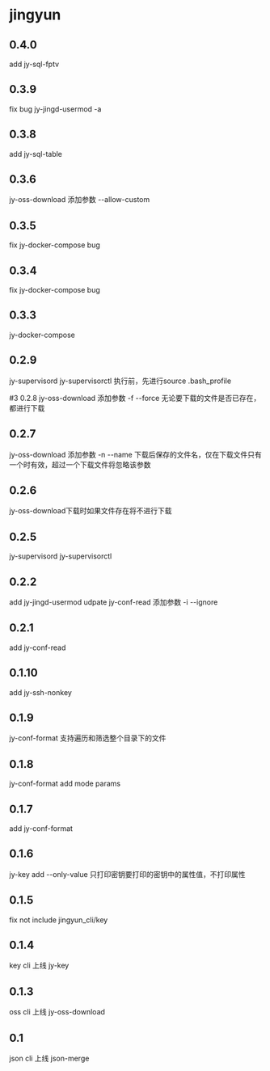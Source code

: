 # jingyun


## 0.4.0
add jy-sql-fptv

## 0.3.9
fix bug jy-jingd-usermod -a

## 0.3.8
add jy-sql-table

## 0.3.6
jy-oss-download  添加参数 --allow-custom

## 0.3.5
fix jy-docker-compose bug

## 0.3.4
fix jy-docker-compose bug

## 0.3.3
jy-docker-compose

## 0.2.9
jy-supervisord jy-supervisorctl 执行前，先进行source .bash_profile

#3 0.2.8
jy-oss-download 添加参数 -f --force 无论要下载的文件是否已存在，都进行下载

## 0.2.7
jy-oss-download 添加参数 -n --name  下载后保存的文件名，仅在下载文件只有一个时有效，超过一个下载文件将忽略该参数

## 0.2.6
jy-oss-download下载时如果文件存在将不进行下载

## 0.2.5
jy-supervisord
jy-supervisorctl

## 0.2.2
add jy-jingd-usermod
udpate jy-conf-read 添加参数 -i --ignore

## 0.2.1
add jy-conf-read

## 0.1.10
add jy-ssh-nonkey

## 0.1.9
jy-conf-format 支持遍历和筛选整个目录下的文件

## 0.1.8
jy-conf-format add mode params

## 0.1.7
add jy-conf-format

## 0.1.6
jy-key add --only-value 只打印密钥要打印的密钥中的属性值，不打印属性

## 0.1.5
fix not include jingyun_cli/key

## 0.1.4
key cli 上线 jy-key

## 0.1.3
oss cli 上线 jy-oss-download

## 0.1
json cli 上线 json-merge